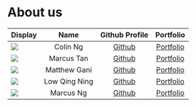# About us

Display | Name | Github Profile | Portfolio 
--------|:----:|:--------------:|:---------:
![](https://via.placeholder.com/100.png?text=Photo) | Colin Ng | [Github](https://github.com/Colin386) | [Portfolio](docs/team/colinNg.md)
![](https://via.placeholder.com/100.png?text=Photo) | Marcus Tan | [Github](https://github.com/marcursor) | [Portfolio](docs/team/marcustan.md)
![](https://via.placeholder.com/100.png?text=Photo) | Matthew Gani | [Github](https://github.com/matthewgani) | [Portfolio](docs/team/matthewgani.md)
![](https://via.placeholder.com/100.png?text=Photo) | Low Qing Ning | [Github](https://github.com/ninggggx99) | [Portfolio](docs/team/lowqingning.md)
![](https://via.placeholder.com/100.png?text=Photo) | Marcus Ng | [Github](https://github.com/Reinbowl) | [Portfolio](./team/Reinbowl.md)


